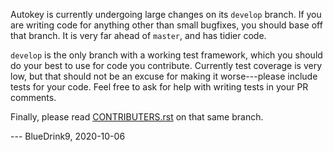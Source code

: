 Autokey is currently undergoing large changes on its `develop` branch. If you are writing code for anything other than small bugfixes, you should base off that branch. It is very far ahead of `master`, and has tidier code.

`develop` is the only branch with a working test framework, which you should do your best to use for code you contribute. Currently test coverage is very low, but that should not be an excuse for making it worse---please include tests for your code. Feel free to ask for help with writing tests in your PR comments.

Finally, please read [CONTRIBUTERS.rst](https://github.com/autokey/autokey/blob/develop/CONTRIBUTORS.rst) on that same branch.

--- BlueDrink9, 2020-10-06